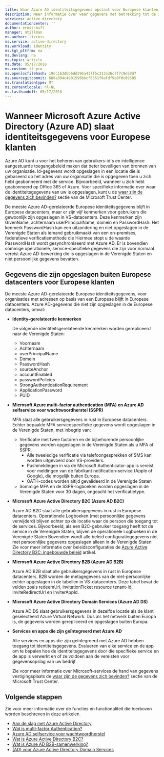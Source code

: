 ```yaml
---
title: Waar Azure AD identiteitsgegevens opslaat voor Europese klanten | Microsoft Docs
description: Meer informatie over waar gegevens met betrekking tot de identiteit in Microsoft Azure Active Directory worden opgeslagen voor de Europese klanten.
services: active-directory
documentationcenter: ''
author: eross-msft
manager: mtillman
ms.author: lizross
ms.service: active-directory
ms.workload: identity
ms.tgt_pltfrm: na
ms.devlang: na
ms.topic: article
ms.date: 05/17/2018
ms.custom: it-pro
ms.openlocfilehash: 19dc163dbb6dd296a417f5c313a36c7f7c9e50d7
ms.sourcegitcommit: 688a394c4901590bbcf5351f9afdf9e8f0c89505
ms.translationtype: MT
ms.contentlocale: nl-NL
ms.lasthandoff: 05/17/2018
---
```

# <a name="where-does-microsoft-azure-active-directory-azure-ad-store-identity-data-for-european-customers"></a>Wanneer Microsoft Azure Active Directory (Azure AD) slaat identiteitsgegevens voor Europese klanten
Azure AD kunt u voor het beheren van gebruikers-id's en intelligence aangestuurde toegangsbeleid maken dat beter beveiligen van bronnen van uw organisatie. Id-gegevens wordt opgeslagen in een locatie die is gebaseerd op het adres van uw organisatie die is opgegeven toen u zich hebt geabonneerd met de service. Bijvoorbeeld, wanneer u zich hebt geabonneerd op Office 365 of Azure. Voor specifieke informatie over waar de identiteitsgegevens van uw is opgeslagen, kunt u de [waar zijn de gegevens zich bevinden?](https://www.microsoft.com/en-us/trustcenter/privacy/where-your-data-is-located) sectie van de Microsoft Trust Center.

De meeste Azure AD-gerelateerde Europese identiteitsgegevens blijft in Europese datacenters, maar er zijn vijf kenmerken voor gebruikers die gewoonlijk zijn opgeslagen in VS-datacenters. Deze kenmerken zijn GivenName, achternaam userPrincipalName, domein en PasswordHash. Het kenmerk PasswordHash kan een uitzondering en niet opgeslagen in de Verenigde Staten als iemand gebruikmaakt van een on-premises, federatieve verificatiemethode die Hiermee stopt u de waarde PasswordHash wordt gesynchroniseerd met Azure AD. Er is bovendien sommige operationele, service-specifieke gegevens die zijn voor normaal vereist Azure AD-bewerking die is opgeslagen in de Verenigde Staten en niet persoonlijke gegevens bevatten.

## <a name="data-stored-outside-of-european-datacenters-for-european-customers"></a>Gegevens die zijn opgeslagen buiten Europese datacenters voor Europese klanten

De meeste Azure AD-gerelateerde Europese identiteitsgegevens, voor organisaties met adressen op basis van een Europese blijft in Europese datacenters. Azure AD-gegevens die niet zijn opgeslagen in de Europese datacenters, omvat:

- **Identity-gerelateerde kenmerken**

    De volgende identiteitsgerelateerde kenmerken worden gerepliceerd naar de Verenigde Staten:

    - Voornaam
    - Achternaam
    - userPrincipalName
    - Domein
    - PasswordHash
    - sourceAnchor
    - accountEnabled
    - passwordPolicies
    - StrongAuthenticationRequirement
    - ApplicationPassword
    - PUID

- **Microsoft Azure multi-factor authentication (MFA) en Azure AD selfservice voor wachtwoordherstel (SSPR)**
    
    MFA slaat alle gebruikersgegevens in rust in Europese datacenters. Echter bepaalde MFA servicespecifieke gegevens wordt opgeslagen in de Verenigde Staten, met inbegrip van:
    
    - Verificatie met twee factoren en de bijbehorende persoonlijke gegevens worden opgeslagen in de Verenigde Staten als u MFA of SSPR.
        - Alle tweeledige verificatie via telefoongesprekken of SMS kan worden uitgevoerd door VS-providers.
        - Pushmeldingen in via de Microsoft Authenticator-app is vereist voor meldingen van de fabrikant notification-service (Apple of Google), die mogelijk buiten Europa.
        - OATH-codes worden altijd gevalideerd in de Verenigde Staten 
    - Sommige MFA en de SSPR-logboeken worden opgeslagen in de Verenigde Staten voor 30 dagen, ongeacht het verificatietype.

- **Microsoft Azure Active Directory B2C (Azure AD B2C)**

    Azure AD B2C slaat alle gebruikersgegevens in rust in Europese datacenters. Operationele Logboeken (met persoonlijke gegevens verwijderd) blijven echter op de locatie waar de persoon die toegang tot de services. Bijvoorbeeld, als een B2C-gebruiker toegang heeft tot de service in de Verenigde Staten, blijven de operationele Logboeken in de Verenigde Staten Bovendien wordt alle beleid configuratiegegevens niet met persoonlijke gegevens opgeslagen alleen in de Verenigde Staten Zie voor meer informatie over beleidsconfiguraties de [Azure Active Directory B2C: ingebouwde beleid](https://docs.microsoft.com/en-us/azure/active-directory-b2c/active-directory-b2c-reference-policies) artikel.

- **Microsoft Azure Active Directory B2B (Azure AD B2B)** 
    
    Azure AD B2B slaat alle gebruikersgegevens in rust in Europese datacenters. B2B worden de metagegevens van de niet-persoonlijke echter opgeslagen in de tabellen in VS-datacenters. Deze tabel bevat de velden zoals redeemUrl, invitationTicket resource tenant-Id, InviteRedirectUrl en InviterAppId.

- **Microsoft Azure Active Directory Domain Services (Azure AD DS)**

    Azure AD DS slaat gebruikersgegevens in dezelfde locatie als de klant geselecteerd Azure Virtual Network. Dus als het netwerk buiten Europa is, de gegevens worden gerepliceerd en opgeslagen buiten Europa.

- **Services en apps die zijn geïntegreerd met Azure AD**

    Alle services en apps die zijn geïntegreerd met Azure AD hebben toegang tot identiteitsgegevens. Evalueren van elke service en de app om te bepalen hoe de identiteitsgegevens door die specifieke service en de app is verwerkt en of ze voldoen aan de vereisten voor gegevensopslag van uw bedrijf.

    Zie voor meer informatie over Microsoft-services de hand van gegevens vestigingsplaats de [waar zijn de gegevens zich bevinden?](https://www.microsoft.com/en-us/trustcenter/privacy/where-your-data-is-located) sectie van de Microsoft Trust Center.

## <a name="next-steps"></a>Volgende stappen
Zie voor meer informatie over de functies en functionaliteit die hierboven worden beschreven in deze artikelen.
- [Aan de slag met Azure Active Directory](get-started-azure-ad.md)
- [Wat is multi-factor Authentication?](https://docs.microsoft.com/en-us/azure/active-directory/authentication/multi-factor-authentication)
- [Azure AD selfservice voor wachtwoordherstel](https://docs.microsoft.com/en-us/azure/active-directory/authentication/active-directory-passwords-overview)
- [Wat is Azure Active Directory B2C?](https://docs.microsoft.com/en-us/azure/active-directory-b2c/active-directory-b2c-overview)
- [Wat is Azure AD B2B-samenwerking?](https://docs.microsoft.com/en-us/azure/active-directory/active-directory-b2b-what-is-azure-ad-b2b)
- [(AD) voor Azure Active Directory Domain Services](https://docs.microsoft.com/en-us/azure/active-directory-domain-services/active-directory-ds-overview)
